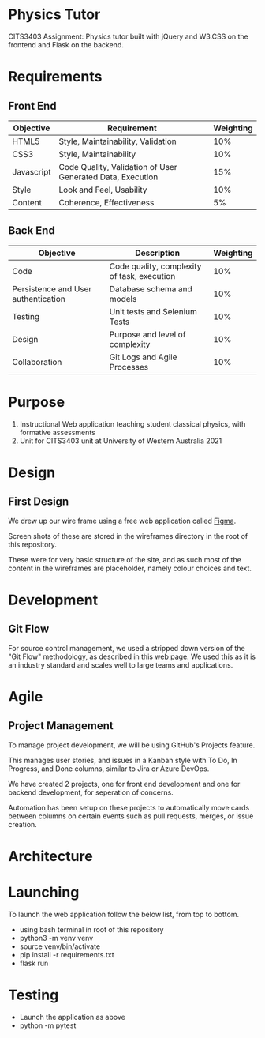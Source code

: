 # Physics Tutor

CITS3403 Assignment: Physics tutor built with jQuery and W3.CSS on the frontend and Flask on the backend.

# Requirements

## Front End

| Objective  | Requirement                                                | Weighting |
| ---------- | ---------------------------------------------------------- | --------- |
| HTML5      | Style, Maintainability, Validation                         | 10%       |
| CSS3       | Style, Maintainability                                     | 10%       |
| Javascript | Code Quality, Validation of User Generated Data, Execution | 15%       |
| Style      | Look and Feel, Usability                                   | 10%       |
| Content    | Coherence, Effectiveness                                   | 5%        |

## Back End

| Objective                           | Description                                 | Weighting |
| ----------------------------------- | ------------------------------------------- | --------- |
| Code                                | Code quality, complexity of task, execution | 10%       |
| Persistence and User authentication | Database schema and models                  | 10%       |
| Testing                             | Unit tests and Selenium Tests               | 10%       |
| Design                              | Purpose and level of complexity             | 10%       |
| Collaboration                       | Git Logs and Agile Processes                | 10%       |

# Purpose

1. Instructional Web application teaching student classical physics, with formative assessments
2. Unit for CITS3403 unit at University of Western Australia 2021

# Design

## First Design

We drew up our wire frame using a free web application called [Figma](https://www.figma.com).

Screen shots of these are stored in the wireframes directory in the root of this repository.

These were for very basic structure of the site, and as such most of the content in the wireframes are placeholder, namely colour choices and text.

# Development

## Git Flow

For source control management, we used a stripped down version of the "Git Flow" methodology, as described in this [web page](https://www.gitkraken.com/learn/git/git-flow).
We used this as it is an industry standard and scales well to large teams and applications.

# Agile

## Project Management

To manage project development, we will be using GitHub's Projects feature.

This manages user stories, and issues in a Kanban style with To Do, In Progress, and Done columns, similar to Jira or Azure DevOps.

We have created 2 projects, one for front end development and one for backend development, for seperation of concerns.

Automation has been setup on these projects to automatically move cards between columns on certain events such as pull requests, merges, or issue creation.

# Architecture

# Launching

To launch the web application follow the below list, from top to bottom.

- using bash terminal in root of this repository
- python3 -m venv venv
- source venv/bin/activate
- pip install -r requirements.txt
- flask run

# Testing

- Launch the application as above
- python -m pytest
